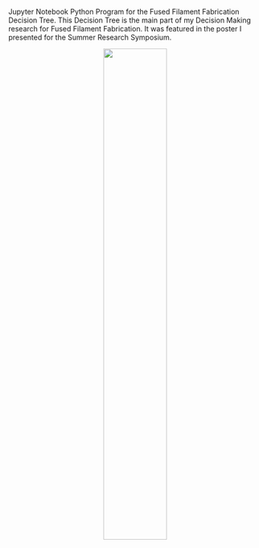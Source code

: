 Jupyter Notebook Python Program for the Fused Filament Fabrication Decision Tree. This Decision Tree is the main part of my Decision Making research for Fused Filament Fabrication. It was featured in the poster I presented for the Summer Research Symposium.
<p align="center">
  <img src="https://user-images.githubusercontent.com/89412912/187249982-9d2b5000-4b64-42a2-bab9-37745d2a547d.png" width=50% height=50%>
</p>
